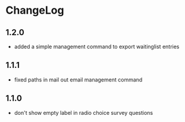 # ChangeLog


## 1.2.0

- added a simple management command to export waitinglist entries

## 1.1.1

- fixed paths in mail out email management command

## 1.1.0

- don't show empty label in radio choice survey questions

